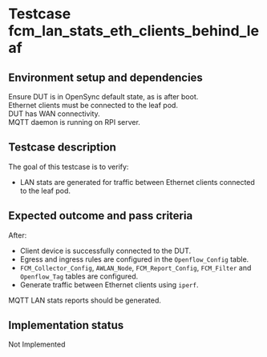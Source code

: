 # Testcase fcm_lan_stats_eth_clients_behind_leaf

## Environment setup and dependencies

Ensure DUT is in OpenSync default state, as is after boot.\
Ethernet clients must be connected to the leaf pod. \
DUT
has WAN connectivity.\
MQTT daemon is running on RPI server.

## Testcase description

The goal of this testcase is to verify:

- LAN stats are generated for traffic between Ethernet clients connected to the leaf pod.

## Expected outcome and pass criteria

After:

- Client device is successfully connected to the DUT.
- Egress and ingress rules are configured in the `Openflow_Config` table.
- `FCM_Collector_Config`, `AWLAN_Node`, `FCM_Report_Config`, `FCM_Filter` and `Openflow_Tag` tables are configured.
- Generate traffic between Ethernet clients using `iperf`.

MQTT LAN stats reports should be generated.

## Implementation status

Not Implemented
